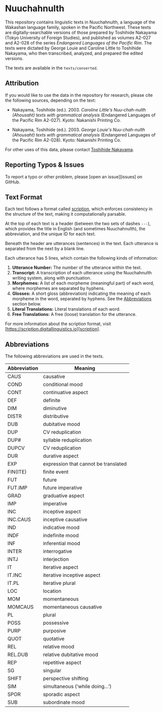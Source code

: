 # Nuuchahnulth

This repository contains linguistic texts in Nuuchahnulth, a language of the Wakashan language family, spoken in the Pacific Northwest. These texts are digitally-searchable versions of those prepared by Toshihide Nakayama (Tokyo University of Foreign Studies), and published as volumes A2-027 and A2-028 of the series _Endangered Languages of the Pacific Rim_. The texts were dictated by George Louie and Caroline Little to Toshihide Nakayama, who then transcribed, analyzed, and prepared the edited versions.

The texts are available in the `texts/converted`.

## Attribution

If you would like to use the data in the repository for research, please cite the following sources, depending on the text:

* Nakayama, Toshihide (ed.). 2003. _Caroline Little's Nuu-chah-nulth (Ahousaht) texts with grammatical analysis_ (Endangered Languages of the Pacific Rim A2-027). Kyoto: Nakanishi Printing Co.

* Nakayama, Toshihide (ed.). 2003. _George Louie's Nuu-chah-nulth (Ahousaht) texts with grammatical analysis_ (Endangered Languages of the Pacific Rim A2-028). Kyoto: Nakanishi Printing Co.

For other uses of this data, please contact [Toshihide Nakayama](mailto:nakayama@aa.tufs.ac.jp).

## Reporting Typos & Issues

To report a typo or other problem, please [open an issue][issues] on GitHub.


## Text Format

Each text follows a format called [scription][scription], which enforces consistency in the structure of the text, making it computationally parsable.

At the top of each text is a header (between the two sets of dashes `---`), which provides the title in English (and sometimes Nuuchahnulth), the abbreviation, and the unique ID for each text.

Beneath the header are utterances (sentences) in the text. Each utterance is separated from the next by a blank line.

Each utterance has 5 lines, which contain the following kinds of information:

1. **Utterance Number:** The number of the utterance within the text.
1. **Transcript:** A transcription of each utterance using the Nuuchahnulth writing system, along with punctuation.
1. **Morphemes:** A list of each morpheme (meaningful part) of each word, where morphemes are separated by hyphens.
1. **Glosses:** A short gloss (abbreviation) indicating the meaning of each morpheme in the word, separated by hyphens. See the [Abbreviations](#abbreviations) section below.
1. **Literal Translations:** Literal translations of each word.
1. **Free Translations:** A free (loose) translation for the utterance.

For more information about the scription format, visit [https://scription.digitallinguistics.io][scription].

## Abbreviations

The following abbreviations are used in the texts.

Abbreviation | Meaning
-------------|-------------------------------------
CAUS         | causative
COND         | conditional mood
CONT         | continuative aspect
DEF          | definite
DIM          | diminutive
DISTR        | distributive
DUB          | dubitative mood
DUP          | CV reduplication
DUP#         | syllable reduplication
DUPCV        | CV reduplication
DUR          | durative aspect
EXP          | expression that cannot be translated
FIN(ITE)     | finite event
FUT          | future
FUT.IMP      | future imperative
GRAD         | graduative aspect
IMP          | imperative
INC          | inceptive aspect
INC.CAUS     | inceptive causative
IND          | indicative mood
INDF         | indefinite mood
INF          | inferential mood
INTER        | interrogative
INTJ         | interjection
IT           | iterative aspect
IT.INC       | iterative inceptive aspect
IT.PL        | iterative plural
LOC          | location
MOM          | momentaneous
MOMCAUS      | momentaneous causative
PL           | plural
POSS         | possessive
PURP         | purposive
QUOT         | quotative
REL          | relative mood
REL.DUB      | relative dubitative mood
REP          | repetitive aspect
SG           | singular
SHIFT        | perspective shifting
SIM          | simultaneous (‘while doing…’)
SPOR         | sporadic aspect
SUB          | subordinate mood

[new-issue]: https://github.com/dwhieb/Nuuchahnulth/issues/new
[scription]: https://scription.digitallinguistics.io
